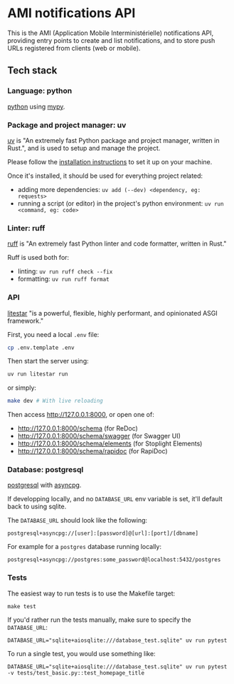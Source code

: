 # AMI notifications API

This is the AMI (Application Mobile Interministérielle) notifications API,
providing entry points to create and list notifications, and to store push URLs
registered from clients (web or mobile).


## Tech stack

### Language: python

[python](https://docs.python.org) using
[mypy](https://mypy.readthedocs.io/en/latest/).

### Package and project manager: uv

[uv](https://docs.astral.sh/uv/) is "An extremely fast Python package and
project manager, written in Rust.", and is used to setup and manage the project.

Please follow the [installation
instructions](https://docs.astral.sh/uv/getting-started/installation/) to set it
up on your machine.

Once it's installed, it should be used for everything project related:
- adding more dependencies: `uv add (--dev) <dependency, eg: requests>`
- running a script (or editor) in the project's python environment: `uv run
<command, eg: code>`

### Linter: ruff

[ruff](https://docs.astral.sh/ruff/) is "An extremely fast Python linter and
code formatter, written in Rust."

Ruff is used both for:
- linting: `uv run ruff check --fix`
- formatting: `uv run ruff format`

### API

[litestar](https://docs.litestar.dev/latest/index.html) "is a powerful,
flexible, highly performant, and opinionated ASGI framework."

First, you need a local `.env` file:
```sh
cp .env.template .env
```

Then start the server using:
```sh
uv run litestar run
```

or simply:
```sh
make dev # With live reloading
```

Then access http://127.0.0.1:8000, or open one of:
- http://127.0.0.1:8000/schema (for ReDoc)
- http://127.0.0.1:8000/schema/swagger (for Swagger UI)
- http://127.0.0.1:8000/schema/elements (for Stoplight Elements)
- http://127.0.0.1:8000/schema/rapidoc (for RapiDoc)

### Database: postgresql

[postgresql](https://www.postgresql.org/) with
[asyncpg](https://magicstack.github.io/asyncpg/current/).

If developping locally, and no `DATABASE_URL` env variable is set, it'll default
back to using sqlite.

The `DATABASE_URL` should look like the following:
```
postgresql+asyncpg://[user]:[password]@[url]:[port]/[dbname]
```

For example for a `postgres` database running locally:
```
postgresql+asyncpg://postgres:some_password@localhost:5432/postgres
```

### Tests

The easiest way to run tests is to use the Makefile target:
```
make test
```

If you'd rather run the tests manually, make sure to specify the `DATABASE_URL`:
```
DATABASE_URL="sqlite+aiosqlite:///database_test.sqlite" uv run pytest
```


To run a single test, you would use something like:
```
DATABASE_URL="sqlite+aiosqlite:///database_test.sqlite" uv run pytest -v tests/test_basic.py::test_homepage_title
```
